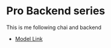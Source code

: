 # Pro Backend series

This is me following chai and backend 

- [Model Link](https://app.eraser.io/workspace/YtPqZ1VogxGy1jzIDkzj)
